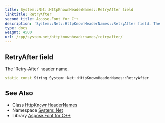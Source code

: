 ```yaml
---
title: System::Net::HttpKnownHeaderNames::RetryAfter field
linktitle: RetryAfter
second_title: Aspose.Font for C++
description: 'System::Net::HttpKnownHeaderNames::RetryAfter field. The ''Retry-After'' header name in C++.'
type: docs
weight: 4500
url: /cpp/system.net/httpknownheadernames/retryafter/
---
```

## RetryAfter field


The 'Retry-After' header name.

```cpp
static const String System::Net::HttpKnownHeaderNames::RetryAfter
```

## See Also

* Class [HttpKnownHeaderNames](../)
* Namespace [System::Net](../../)
* Library [Aspose.Font for C++](../../../)
